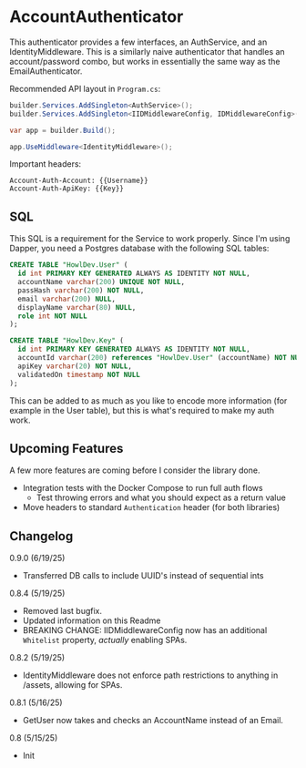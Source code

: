 # AccountAuthenticator

This authenticator provides a few interfaces, an AuthService, and an IdentityMiddleware. This is a 
similarly naive authenticator that handles an account/password combo, but works in essentially the 
same way as the EmailAuthenticator. 

Recommended API layout in `Program.cs`: 

```csharp
builder.Services.AddSingleton<AuthService>();
builder.Services.AddSingleton<IIDMiddlewareConfig, IDMiddlewareConfig>();

var app = builder.Build();

app.UseMiddleware<IdentityMiddleware>();
```

Important headers: 
```
Account-Auth-Account: {{Username}}
Account-Auth-ApiKey: {{Key}}
```

## SQL

This SQL is a requirement for the Service to work properly. Since I'm using Dapper, you need 
a Postgres database with the following SQL tables: 

```sql
CREATE TABLE "HowlDev.User" (
  id int PRIMARY KEY GENERATED ALWAYS AS IDENTITY NOT NULL,
  accountName varchar(200) UNIQUE NOT NULL, 
  passHash varchar(200) NOT NULL, 
  email varchar(200) NULL, 
  displayName varchar(80) NULL,
  role int NOT NULL
);

CREATE TABLE "HowlDev.Key" (
  id int PRIMARY KEY GENERATED ALWAYS AS IDENTITY NOT NULL,
  accountId varchar(200) references "HowlDev.User" (accountName) NOT NULL, 
  apiKey varchar(20) NOT NULL,
  validatedOn timestamp NOT NULL
);
```

This can be added to as much as you like to encode more information (for example in the User table), 
but this is what's required to make my auth work. 

## Upcoming Features

A few more features are coming before I consider the library done. 

- Integration tests with the Docker Compose to run full auth flows
	- Test throwing errors and what you should expect as a return value 
- Move headers to standard `Authentication` header (for both libraries)

## Changelog

0.9.0 (6/19/25)

- Transferred DB calls to include UUID's instead of sequential ints 

0.8.4 (5/19/25)

- Removed last bugfix. 
- Updated information on this Readme
- BREAKING CHANGE: IIDMiddlewareConfig now has an additional `Whitelist` property, *actually* enabling SPAs.

0.8.2 (5/19/25)

- IdentityMiddleware does not enforce path restrictions to anything in /assets, allowing for SPAs.

0.8.1 (5/16/25)

- GetUser now takes and checks an AccountName instead of an Email.

0.8 (5/15/25)

- Init
